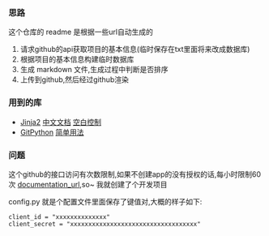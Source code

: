 ### 思路

这个仓库的 readme 是根据一些url自动生成的

1. 请求github的api获取项目的基本信息(临时保存在txt里面将来改成数据库)
2. 根据项目的基本信息构建临时数据库
3. 生成 markdown 文件,生成过程中判断是否排序
4. 上传到github,然后经过github渲染

### 用到的库

- [Jinja2](http://jinja.pocoo.org/) [中文文档](https://www.kancloud.cn/manual/jinja2) [空白控制](https://www.kancloud.cn/manual/jinja2/70455)
- [GitPython](https://gitpython.readthedocs.io/en/stable/tutorial.html)  [简单用法](https://www.cnblogs.com/baiyangcao/p/gitpython.html)

### 问题

这个github的接口访问有次数限制,如果不创建app的没有授权的话,每小时限制60次
[documentation_url](https://developer.github.com/v3/#rate-limiting),so~
我就创建了个开发项目

config.py 就是个配置文件里面保存了键值对,大概的样子如下:

```
client_id = "xxxxxxxxxxxxxx"
client_secret = "xxxxxxxxxxxxxxxxxxxxxxxxxxxxxxxxxxx"

```